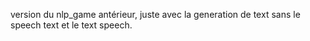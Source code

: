 version du nlp_game antérieur, juste avec la generation de text sans le speech text et le text speech. 
